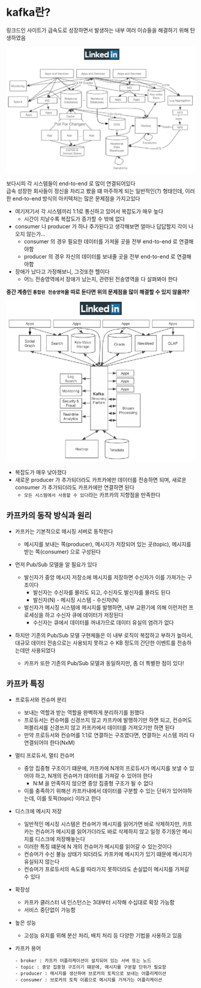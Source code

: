 # kafka란?
링크드인 사이트가 급속도로 성장하면서 발생하는 내부 여러 이슈들을 해결하기 위해 탄생하였음

![카프카가 도입되기 전 링크드인](../img/before_kafka.png)

보다시피 각 시스템들이 end-to-end 로 많이 연결되어있다  
급속 성장한 회사들이 정신을 차리고 봤을 떄 마주하게 되는 일반적인(?) 형태인데, 이러한 end-to-end 방식의 아키텍처는 많은 문제점을 가지고있다
- 여기저기서 각 시스템끼리 1:1로 통신하고 있어서 복잡도가 매우 높다
	- 시간이 지날수록 복잡도가 증가할 수 밖에 없다
- consumer 나 producer 가 하나 추가된다고 생각해보면 얼마나 답답할지 각이 나오지 않는가...
	- consumer 의 경우 필요한 데이터를 가져올 곳을 전부 end-to-end 로 연결해야함
	- producer 의 경우 자신의 데이터를 보내줄 곳을 전부 end-to-end 로 연결해야함
- 장애가 났다고 가정해보니, 그것또한 헬이다
	- 어느 전송영역에서 장애가 났는지, 관련된 전송영역을 다 살펴봐야 한다

**중간 계층인 `통합된 전송영역`을 따로 둔다면 위의 문제점을 많이 해결할 수 있지 않을까?**  

![카프카가 도입된 후 링크드인](../img/after_kafka.png)
- 복잡도가 매우 낮아졌다
- 새로운 producer 가 추가되더라도 카프카에만 데이터를 전송하면 되며, 새로운 consumer 가 추가되더라도 카프카에만 연결하면 된다
	- `모든 시스템에서 사용할 수 있다`라는 카프카의 지향점을 만족한다

## 카프카의 동작 방식과 원리
- 카프카는 기본적으로 메시징 서버로 동작한다
	- 메시지를 보내는 쪽(producer), 메시지가 저장되어 있는 곳(topic), 메시지를 받는 쪽(consumer) 으로 구성된다
- 먼저 Pub/Sub 모델을 알 필요가 있다
	- 발신자가 중앙 메시지 저장소에 메시지를 저장하면 수신자가 이를 가져가는 구조이다
		- 발신자는 수신자를 몰라도 되고, 수신자도 발신자를 몰라도 된다
		- 발신자(N) - 메시징 시스템 - 수신자(N)
	- 발신자가 메시징 시스템에 메시지를 발행하면, 내부 교환기에 의해 이런저런 프로세싱을 하고 수신자 큐에 데이터가 저장된다
		- 수신자는 큐에서 데이터를 꺼내가므로 데이터 유실의 염려가 없다

- 하지만 기존의 Pub/Sub 모델 구현체들은 이 내부 로직이 복잡하고 부하가 높아서, 대규모 데이터 전송으로는 사용되지 못하고 수 KB 정도의 간단한 이벤트를 전송하는데만 사용되었다
	- 카프카 또한 기존의 Pub/Sub 모델과 동일하지만, 좀 더 특별한 점이 있다!

## 카프카 특징
- 프로듀서와 컨슈머 분리
	- 보내는 역할과 받는 역할을 완벽하게 분리하기를 원했다
	- 프로듀서는 컨슈머를 신경쓰지 않고 카프카에 발행하기만 하면 되고, 컨슈머도 퍼블리셔를 신경쓰지 않고 카프카에서 데이터를 가져오기만 하면 된다
	- 만약 프로듀서와 컨슈머를 1:1로 연결하는 구조였다면, 연결하는 시스템 끼리 다 연결되어야 한다(NxM)
- 멀티 프로듀서, 멀티 컨슈머
	- 중앙 집중형 구조이기 떄문에, 카프카에 N개의 프로듀서가 메시지를 보낼 수 있어야 하고, N개의 컨슈머가 데이터를 가져갈 수 있어야 한다
		- N:M 을 만족하지 않으면 중앙 집중형 구조가 될 수 없다
	- 이를 충족하기 위해선 카프카내에서 데이터를 구분할 수 있는 단위가 있어야하는데, 이를 토픽(topic) 이라고 한다
- 디스크에 메시지 저장
	- 일반적인 메시징 시스템은 컨슈머가 메시지를 읽어가면 바로 삭제하지만, 카프카는 컨슈머가 메시지를 읽어가더라도 바로 삭제하지 않고 일정 주기동안 메시지를 디스크에 저장해놓는다
	- 이러한 특징 떄문에 N 개의 컨슈머가 메시지를 읽어갈 수 있는것이다
	- 컨슈머가 수신 불능 상태가 되더라도 카프카에 메시지가 있기 떄문에 메시지가 유실되지 않는다
	- 컨슈머가 프로듀서의 속도를 따라가지 못하더라도 손실없이 메시지를 가져갈 수 있다
- 확장성
	- 카프카 클러스터 내 인스턴스는 3대부터 시작해 수십대로 확장 가능함
	- 서비스 중단없이 가능함
- 높은 성능
	- 고성능 유지를 위해 분산 처리, 배치 처리 등 다양한 기법을 사용하고 있음

- 카프카 용어
	```
	- broker : 카프카 어플리케이션이 설치되어 있는 서버 또는 노드
	- topic : 중앙 집중형 구조이기 떄문에, 메시지를 구분할 단위가 필요함
	- producer : 메시지를 생산하여 브로커의 토픽으로 보내는 어플리케이션
	- consumer : 브로커의 토픽 이름으로 메시지를 가져가는 어플리케이션
	```

